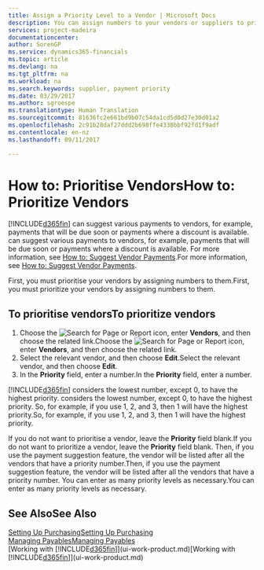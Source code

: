 ```yaml
---
title: Assign a Priority Level to a Vendor | Microsoft Docs
description: You can assign numbers to your vendors or suppliers to prioritise them and facilitate payment suggestions in Financials.
services: project-madeira
documentationcenter: 
author: SorenGP
ms.service: dynamics365-financials
ms.topic: article
ms.devlang: na
ms.tgt_pltfrm: na
ms.workload: na
ms.search.keywords: supplier, payment priority
ms.date: 03/29/2017
ms.author: sgroespe
ms.translationtype: Human Translation
ms.sourcegitcommit: 81636fc2e661bd9b07c54da1cd5d0d27e30d01a2
ms.openlocfilehash: 2c91b28daf27ddd2b698ffe4338bbf92fd1f9adf
ms.contentlocale: en-nz
ms.lasthandoff: 09/11/2017

---
```

# <a name="how-to-prioritize-vendors"></a><span data-ttu-id="a901c-103">How to: Prioritise Vendors</span><span class="sxs-lookup"><span data-stu-id="a901c-103">How to: Prioritize Vendors</span></span>
[!INCLUDE[d365fin](includes/d365fin_md.md)]<span data-ttu-id="a901c-104"> can suggest various payments to vendors, for example, payments that will be due soon or payments where a discount is available.</span><span class="sxs-lookup"><span data-stu-id="a901c-104"> can suggest various payments to vendors, for example, payments that will be due soon or payments where a discount is available.</span></span> <span data-ttu-id="a901c-105">For more information, see [How to: Suggest Vendor Payments](payables-how-suggest-vendor-payments.md).</span><span class="sxs-lookup"><span data-stu-id="a901c-105">For more information, see [How to: Suggest Vendor Payments](payables-how-suggest-vendor-payments.md).</span></span>

<span data-ttu-id="a901c-106">First, you must prioritise your vendors by assigning numbers to them.</span><span class="sxs-lookup"><span data-stu-id="a901c-106">First, you must prioritize your vendors by assigning numbers to them.</span></span>

## <a name="to-prioritize-vendors"></a><span data-ttu-id="a901c-107">To prioritise vendors</span><span class="sxs-lookup"><span data-stu-id="a901c-107">To prioritize vendors</span></span>
1. <span data-ttu-id="a901c-108">Choose the ![Search for Page or Report](media/ui-search/search_small.png "Search for Page or Report icon") icon, enter **Vendors**, and then choose the related link.</span><span class="sxs-lookup"><span data-stu-id="a901c-108">Choose the ![Search for Page or Report](media/ui-search/search_small.png "Search for Page or Report icon") icon, enter **Vendors**, and then choose the related link.</span></span>
2. <span data-ttu-id="a901c-109">Select the relevant vendor, and then choose **Edit**.</span><span class="sxs-lookup"><span data-stu-id="a901c-109">Select the relevant vendor, and then choose **Edit**.</span></span>
3. <span data-ttu-id="a901c-110">In the **Priority** field, enter a number.</span><span class="sxs-lookup"><span data-stu-id="a901c-110">In the **Priority** field, enter a number.</span></span>

[!INCLUDE[d365fin](includes/d365fin_md.md)]<span data-ttu-id="a901c-111"> considers the lowest number, except 0, to have the highest priority.</span><span class="sxs-lookup"><span data-stu-id="a901c-111"> considers the lowest number, except 0, to have the highest priority.</span></span> <span data-ttu-id="a901c-112">So, for example, if you use 1, 2, and 3, then 1 will have the highest priority.</span><span class="sxs-lookup"><span data-stu-id="a901c-112">So, for example, if you use 1, 2, and 3, then 1 will have the highest priority.</span></span>

<span data-ttu-id="a901c-113">If you do not want to prioritise a vendor, leave the **Priority** field blank.</span><span class="sxs-lookup"><span data-stu-id="a901c-113">If you do not want to prioritize a vendor, leave the **Priority** field blank.</span></span> <span data-ttu-id="a901c-114">Then, if you use the payment suggestion feature, the vendor will be listed after all the vendors that have a priority number.</span><span class="sxs-lookup"><span data-stu-id="a901c-114">Then, if you use the payment suggestion feature, the vendor will be listed after all the vendors that have a priority number.</span></span> <span data-ttu-id="a901c-115">You can enter as many priority levels as necessary.</span><span class="sxs-lookup"><span data-stu-id="a901c-115">You can enter as many priority levels as necessary.</span></span>

## <a name="see-also"></a><span data-ttu-id="a901c-116">See Also</span><span class="sxs-lookup"><span data-stu-id="a901c-116">See Also</span></span>
[<span data-ttu-id="a901c-117">Setting Up Purchasing</span><span class="sxs-lookup"><span data-stu-id="a901c-117">Setting Up Purchasing</span></span>](purchasing-setup-purchasing.md)  
[<span data-ttu-id="a901c-118">Managing Payables</span><span class="sxs-lookup"><span data-stu-id="a901c-118">Managing Payables</span></span>](payables-manage-payables.md)  
<span data-ttu-id="a901c-119">[Working with [!INCLUDE[d365fin](includes/d365fin_md.md)]](ui-work-product.md)</span><span class="sxs-lookup"><span data-stu-id="a901c-119">[Working with [!INCLUDE[d365fin](includes/d365fin_md.md)]](ui-work-product.md)</span></span>

